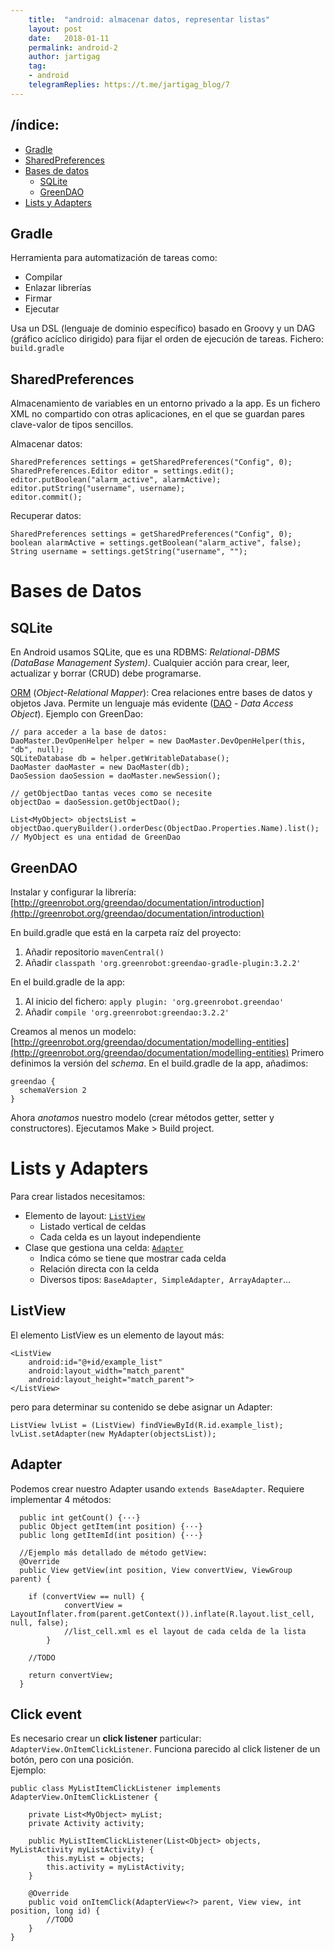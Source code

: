 ```yaml
---
    title:  "android: almacenar datos, representar listas"
    layout: post
    date:   2018-01-11
    permalink: android-2
    author: jartigag
    tag:
    - android
    telegramReplies: https://t.me/jartigag_blog/7
---
```


## /índice:

- [Gradle](#gradle)
- [SharedPreferences](#sharedpreferences)
- [Bases de datos](#bases-de-datos)
  - [SQLite](#sqlite)
  - [GreenDAO](#greendao)
- [Lists y Adapters](#lists-y-adapters)

## Gradle

Herramienta para automatización de tareas como:
* Compilar
* Enlazar librerías
* Firmar
* Ejecutar

Usa un DSL (lenguaje de dominio específico) basado en Groovy y un DAG (gráfico acíclico dirigido) para fijar el orden de ejecución de tareas.
Fichero: `build.gradle`

## SharedPreferences

Almacenamiento de variables en un entorno privado a la app. Es un fichero XML no compartido con otras aplicaciones, en el que se guardan pares
clave-valor de tipos sencillos.

Almacenar datos:
```
SharedPreferences settings = getSharedPreferences("Config", 0);
SharedPreferences.Editor editor = settings.edit();
editor.putBoolean("alarm_active", alarmActive);
editor.putString("username", username);
editor.commit();
```

Recuperar datos:
```
SharedPreferences settings = getSharedPreferences("Config", 0);
boolean alarmActive = settings.getBoolean("alarm_active", false);
String username = settings.getString("username", "");
```

# Bases de Datos

## SQLite

En Android usamos SQLite, que es una RDBMS: *Relational-DBMS (DataBase Management System)*. Cualquier acción para crear, leer, actualizar y borrar
(CRUD) debe programarse.

[ORM](https://es.wikipedia.org/wiki/Mapeo_objeto-relacional) (*Object-Relational Mapper*): Crea relaciones entre bases de datos y objetos Java.
Permite un lenguaje más evidente ([DAO](https://es.wikipedia.org/wiki/Objeto_de_acceso_a_datos) - *Data Access Object*).  Ejemplo con GreenDao:
```
// para acceder a la base de datos:
DaoMaster.DevOpenHelper helper = new DaoMaster.DevOpenHelper(this, "db", null);
SQLiteDatabase db = helper.getWritableDatabase();
DaoMaster daoMaster = new DaoMaster(db);
DaoSession daoSession = daoMaster.newSession();

// getObjectDao tantas veces como se necesite
objectDao = daoSession.getObjectDao();

List<MyObject> objectsList = objectDao.queryBuilder().orderDesc(ObjectDao.Properties.Name).list();
// MyObject es una entidad de GreenDao
```

## GreenDAO

Instalar y configurar la librería:
[http://greenrobot.org/greendao/documentation/introduction](http://greenrobot.org/greendao/documentation/introduction)

En build.gradle que está en la carpeta raíz del proyecto:
1. Añadir repositorio `mavenCentral()`
2. Añadir `classpath 'org.greenrobot:greendao-gradle-plugin:3.2.2'`

En el build.gradle de la app:
1. Al inicio del fichero: `apply plugin: 'org.greenrobot.greendao'`
2. Añadir `compile 'org.greenrobot:greendao:3.2.2'`

Creamos al menos un modelo:
[http://greenrobot.org/greendao/documentation/modelling-entities](http://greenrobot.org/greendao/documentation/modelling-entities)  Primero definimos
la versión del *schema*. En el build.gradle de la app, añadimos:
```
greendao {
  schemaVersion 2
}
```
Ahora *anotamos* nuestro modelo (crear métodos getter, setter y constructores).  Ejecutamos Make > Build project.

# Lists y Adapters

Para crear listados necesitamos:
* Elemento de layout: [`ListView`](#listview)
  * Listado vertical de celdas
  * Cada celda es un layout independiente
* Clase que gestiona una celda: [`Adapter`](#adapter)
  * Indica cómo se tiene que mostrar cada celda
  * Relación directa con la celda
  * Diversos tipos: `BaseAdapter, SimpleAdapter, ArrayAdapter`...

## ListView

El elemento ListView es un elemento de layout más:
```
<ListView
    android:id="@+id/example_list"
    android:layout_width="match_parent"
    android:layout_height="match_parent">
</ListView>
```
pero para determinar su contenido se debe asignar un Adapter:
```
ListView lvList = (ListView) findViewById(R.id.example_list);
lvList.setAdapter(new MyAdapter(objectsList));
```

## Adapter

Podemos crear nuestro Adapter usando `extends BaseAdapter`. Requiere implementar 4 métodos:
```
  public int getCount() {···}
  public Object getItem(int position) {···}
  public long getItemId(int position) {···}

  //Ejemplo más detallado de método getView:
  @Override
  public View getView(int position, View convertView, ViewGroup parent) {

    if (convertView == null) {
            convertView = LayoutInflater.from(parent.getContext()).inflate(R.layout.list_cell, null, false);
            //list_cell.xml es el layout de cada celda de la lista
        }

    //TODO

    return convertView;
  }
```

## Click event

Es necesario crear un **click listener** particular: ``AdapterView.OnItemClickListener``. Funciona parecido al click listener de un botón, pero con
una posición.  
Ejemplo:
```
public class MyListItemClickListener implements AdapterView.OnItemClickListener {

    private List<MyObject> myList;
    private Activity activity;

    public MyListItemClickListener(List<Object> objects, MyListActivity myListActivity) {
        this.myList = objects;
        this.activity = myListActivity;
    }

    @Override
    public void onItemClick(AdapterView<?> parent, View view, int position, long id) {
        //TODO
    }
}
```
